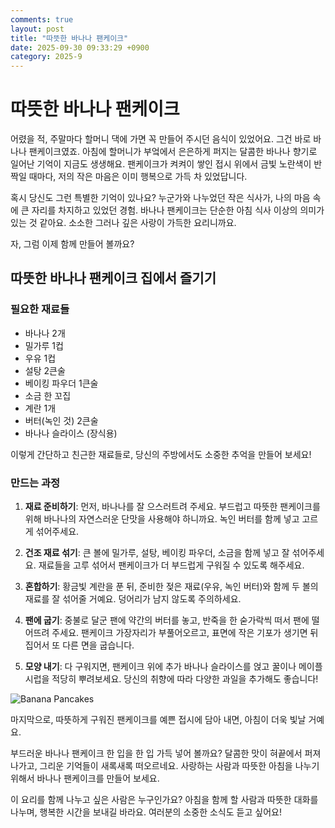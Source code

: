 ```yaml
---
comments: true
layout: post
title: "따뜻한 바나나 팬케이크"
date: 2025-09-30 09:33:29 +0900
category: 2025-9
---
```


# 따뜻한 바나나 팬케이크

어렸을 적, 주말마다 할머니 댁에 가면 꼭 만들어 주시던 음식이 있었어요. 그건 바로 바나나 팬케이크였죠. 아침에 할머니가 부엌에서 은은하게 퍼지는 달콤한 바나나 향기로 일어난 기억이 지금도 생생해요. 팬케이크가 켜켜이 쌓인 접시 위에서 금빛 노란색이 반짝일 때마다, 저의 작은 마음은 이미 행복으로 가득 차 있었답니다.

혹시 당신도 그런 특별한 기억이 있나요? 누군가와 나누었던 작은 식사가, 나의 마음 속에 큰 자리를 차지하고 있었던 경험. 바나나 팬케이크는 단순한 아침 식사 이상의 의미가 있는 것 같아요. 소소한 그러나 깊은 사랑이 가득한 요리니까요. 

자, 그럼 이제 함께 만들어 볼까요?

## 따뜻한 바나나 팬케이크 집에서 즐기기

### 필요한 재료들

- 바나나 2개
- 밀가루 1컵
- 우유 1컵
- 설탕 2큰술
- 베이킹 파우더 1큰술
- 소금 한 꼬집
- 계란 1개
- 버터(녹인 것) 2큰술
- 바나나 슬라이스 (장식용)

이렇게 간단하고 친근한 재료들로, 당신의 주방에서도 소중한 추억을 만들어 보세요!

### 만드는 과정

1. **재료 준비하기**: 먼저, 바나나를 잘 으스러트려 주세요. 부드럽고 따뜻한 팬케이크를 위해 바나나의 자연스러운 단맛을 사용해야 하니까요. 녹인 버터를 함께 넣고 고르게 섞어주세요.

2. **건조 재료 섞기**: 큰 볼에 밀가루, 설탕, 베이킹 파우더, 소금을 함께 넣고 잘 섞어주세요. 재료들을 고루 섞어서 팬케이크가 더 부드럽게 구워질 수 있도록 해주세요.

3. **혼합하기**: 황금빛 계란을 푼 뒤, 준비한 젖은 재료(우유, 녹인 버터)와 함께 두 볼의 재료를 잘 섞어줄 거예요. 덩어리가 남지 않도록 주의하세요. 

4. **팬에 굽기**: 중불로 달군 팬에 약간의 버터를 놓고, 반죽을 한 숟가락씩 떠서 팬에 떨어뜨려 주세요. 팬케이크 가장자리가 부풀어오르고, 표면에 작은 기포가 생기면 뒤집어서 또 다른 면을 굽습니다. 

5. **모양 내기**: 다 구워지면, 팬케이크 위에 추가 바나나 슬라이스를 얹고 꿀이나 메이플 시럽을 적당히 뿌려보세요. 당신의 취향에 따라 다양한 과일을 추가해도 좋습니다!

![Banana Pancakes](https://www.themealdb.com/images/media/meals/sywswr1511383814.jpg)

마지막으로, 따뜻하게 구워진 팬케이크를 예쁜 접시에 담아 내면, 아침이 더욱 빛날 거예요.

부드러운 바나나 팬케이크 한 입을 한 입 가득 넣어 볼까요? 달콤한 맛이 혀끝에서 퍼져 나가고, 그리운 기억들이 새록새록 떠오르네요. 사랑하는 사람과 따뜻한 아침을 나누기 위해서 바나나 팬케이크를 만들어 보세요. 

이 요리를 함께 나누고 싶은 사람은 누구인가요? 아침을 함께 할 사람과 따뜻한 대화를 나누며, 행복한 시간을 보내길 바라요. 여러분의 소중한 소식도 듣고 싶어요!